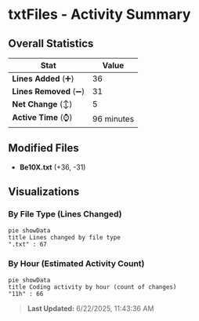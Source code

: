 # txtFiles - Activity Summary 

## Overall Statistics

| Stat                   | Value                                                             |
| ---------------------- | ----------------------------------------------------------------- |
| **Lines Added** (➕)   | 36                                          |
| **Lines Removed** (➖) | 31                                        |
| **Net Change** (↕)    | 5                |
| **Active Time** (⌚)   | 96 minutes |


## Modified Files
- **Be10X.txt** (+36, -31)

## Visualizations

### By File Type (Lines Changed)

```mermaid
pie showData
title Lines changed by file type
".txt" : 67
```

### By Hour (Estimated Activity Count)

```mermaid
pie showData
title Coding activity by hour (count of changes)
"11h" : 66
```


> **Last Updated:** 6/22/2025, 11:43:36 AM